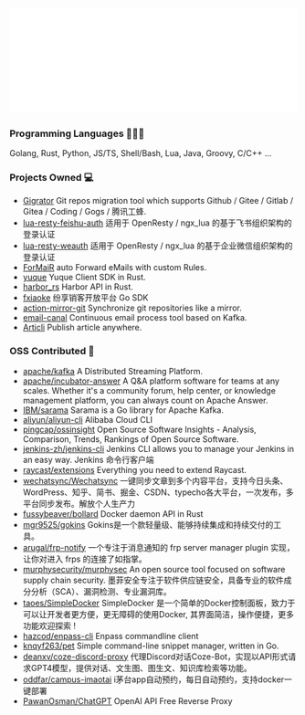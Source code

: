 ![Metrics](/github-metrics.svg)

### Programming Languages 🧑🏻‍💻

Golang, Rust, Python, JS/TS, Shell/Bash, Lua, Java, Groovy, C/C++ ...

### Projects Owned 💻

- [Gigrator](https://github.com/k8scat/gigrator) Git repos migration tool which supports Github / Gitee / Gitlab / Gitea / Coding / Gogs / 腾讯工蜂.
- [lua-resty-feishu-auth](https://github.com/k8scat/lua-resty-feishu-auth) 适用于 OpenResty / ngx_lua 的基于飞书组织架构的登录认证
- [lua-resty-weauth](https://github.com/k8scat/lua-resty-weauth) 适用于 OpenResty / ngx_lua 的基于企业微信组织架构的登录认证
- [ForMaiR](https://github.com/k8scat/ForMaiR) auto Forward eMails with custom Rules.
- [yuque](https://github.com/k8scat/yuque) Yuque Client SDK in Rust.
- [harbor_rs](https://github.com/k8scat/harbor_rs) Harbor API in Rust.
- [fxiaoke](https://github.com/k8scat/fxiaoke) 纷享销客开放平台 Go SDK
- [action-mirror-git](https://github.com/k8scat/action-mirror-git) Synchronize git repositories like a mirror.
- [email-canal](https://github.com/k8scat/email-canal) Continuous email process tool based on Kafka.
- [Articli](https://github.com/k8scat/Articli) Publish article anywhere.

<!-- ### Projects Maintaining 🚧 -->

<!-- ### Contributes in progress -->

### OSS Contributed 💪

- [apache/kafka](https://github.com/apache/kafka) A Distributed Streaming Platform.
- [apache/incubator-answer](https://github.com/apache/incubator-answer) A Q&A platform software for teams at any scales. Whether it's a community forum, help center, or knowledge management platform, you can always count on Apache Answer.
- [IBM/sarama](https://github.com/IBM/sarama) Sarama is a Go library for Apache Kafka.
- [aliyun/aliyun-cli](https://github.com/aliyun/aliyun-cli) Alibaba Cloud CLI
- [pingcap/ossinsight](https://github.com/pingcap/ossinsight) Open Source Software Insights - Analysis, Comparison, Trends, Rankings of Open Source Software.
- [jenkins-zh/jenkins-cli](https://github.com/jenkins-zh/jenkins-cli) Jenkins CLI allows you to manage your Jenkins in an easy way. Jenkins 命令行客户端
- [raycast/extensions](https://github.com/raycast/extensions) Everything you need to extend Raycast.
- [wechatsync/Wechatsync](https://github.com/wechatsync/Wechatsync) 一键同步文章到多个内容平台，支持今日头条、WordPress、知乎、简书、掘金、CSDN、typecho各大平台，一次发布，多平台同步发布。解放个人生产力
- [fussybeaver/bollard](https://github.com/fussybeaver/bollard) Docker daemon API in Rust
- [mgr9525/gokins](https://github.com/mgr9525/gokins) Gokins是一个款轻量级、能够持续集成和持续交付的工具。
- [arugal/frp-notify](https://github.com/arugal/frp-notify) 一个专注于消息通知的 frp server manager plugin 实现，让你对进入 frps 的连接了如指掌。
- [murphysecurity/murphysec](https://github.com/murphysecurity/murphysec) An open source tool focused on software supply chain security. 墨菲安全专注于软件供应链安全，具备专业的软件成分分析（SCA）、漏洞检测、专业漏洞库。
- [taoes/SimpleDocker](https://github.com/taoes/SimpleDocker) SimpleDocker 是一个简单的Docker控制面板，致力于可以让开发者更方便，更无障碍的使用Docker, 其界面简洁，操作便捷，更多功能欢迎探索 !
- [hazcod/enpass-cli](https://github.com/hazcod/enpass-cli) Enpass commandline client
- [knqyf263/pet](https://github.com/knqyf263/pet) Simple command-line snippet manager, written in Go.
- [deanxv/coze-discord-proxy](https://github.com/deanxv/coze-discord-proxy) 代理Discord对话Coze-Bot，实现以API形式请求GPT4模型，提供对话、文生图、图生文、知识库检索等功能。
- [oddfar/campus-imaotai](https://github.com/oddfar/campus-imaotai) i茅台app自动预约，每日自动预约，支持docker一键部署
- [PawanOsman/ChatGPT](https://github.com/PawanOsman/ChatGPT) OpenAI API Free Reverse Proxy

